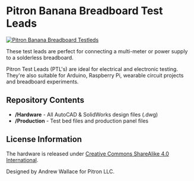 # Pitron Banana Breadboard Test Leads

[![Pitron Banana Breadboard Testleds](https://cdn.hackaday.io/images/8152101658527287369.png)](https://www.pitron.cc)

These test leads are perfect for connecting a multi-meter or power supply to a solderless breadboard.

Pitron Test Leads (PTL's) are ideal for electrical and electronic testing. They're also suitable for Arduino, Raspberry Pi, wearable circuit projects and breadboard experiments.

Repository Contents
-------------------
* **/Hardware** - All AutoCAD & SolidWorks design files (.dwg)
* **/Production** - Test bed files and production panel files


License Information
-------------------
The hardware is released under [Creative Commons ShareAlike 4.0 International](https://creativecommons.org/licenses/by-sa/4.0/).

Designed by Andrew Wallace for Pitron LLC.
